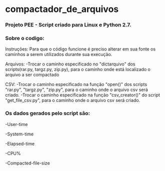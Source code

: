 # compactador_de_arquivos
### __Projeto PEE - Script criado para Linux e Python 2.7.__

### __Sobre o codigo:__
Instruções:
Para que o código funcione é preciso alterar em sua fonte os caminhos a serem utilizados durante sua execução.

Arquivos:
-Trocar o caminho especificado no "dictarquivo" dos scripts(rar.py, targz.py, zip.py), para o caminho onde está localizado o arquivo a ser compactado

CSV:
-Trocar o caminho especificado na função "open()" dos scripts "rar.py", "targz.py", "zip.py", para o caminho onde o arquivo csv será criado.
-Trocar o caminho especificado na função "csv_creator()" do script "get_file_csv.py", para o caminho onde o arquivo csv será criado.
 
### __Os dados gerados pelo script são:__

-User-time

-System-time

-Elapsed-time

-CPU%

-Compacted-file-size
